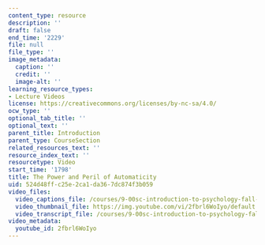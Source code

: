 ```yaml
---
content_type: resource
description: ''
draft: false
end_time: '2229'
file: null
file_type: ''
image_metadata:
  caption: ''
  credit: ''
  image-alt: ''
learning_resource_types:
- Lecture Videos
license: https://creativecommons.org/licenses/by-nc-sa/4.0/
ocw_type: ''
optional_tab_title: ''
optional_text: ''
parent_title: Introduction
parent_type: CourseSection
related_resources_text: ''
resource_index_text: ''
resourcetype: Video
start_time: '1798'
title: The Power and Peril of Automaticity
uid: 524d48ff-c25e-2ca1-da36-7dc874f3b059
video_files:
  video_captions_file: /courses/9-00sc-introduction-to-psychology-fall-2011/025b3c7627ec53d485ac9bb0fefa38e5_2fbrl6WoIyo.vtt
  video_thumbnail_file: https://img.youtube.com/vi/2fbrl6WoIyo/default.jpg
  video_transcript_file: /courses/9-00sc-introduction-to-psychology-fall-2011/d312791ff78942af5585d24d947ef307_2fbrl6WoIyo.pdf
video_metadata:
  youtube_id: 2fbrl6WoIyo
---
```

